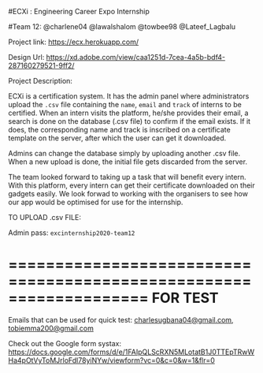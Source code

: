 #ECXi : Engineering Career Expo Internship

#Team 12: @charlene04 @lawalshalom @towbee98 @Lateef_Lagbalu


Project link: https://ecx.herokuapp.com/

Design Url: https://xd.adobe.com/view/caa1251d-7cea-4a5b-bdf4-287160279521-9ff2/


Project Description:

ECXi is a certification system. It has the admin panel where administrators upload the `.csv` file containing the `name`, `email` and `track` of interns to be certified. When an intern visits the platform, he/she provides their email, a search is done on the database (.csv file) to confirm if the email exists. If it does, the corresponding name and track is inscribed on a certificate template on the server, after which the user can get it downloaded.

Admins can change the database simply by uploading another .csv file. When a new upload is done, the initial file gets discarded from the server.

The team looked forward to taking up a task that will benefit every intern. With this platform, every intern can get their certificate downloaded on their gadgets easily. We look forwad to working with the organisers to see how our app would be optimised for use for the internship.


TO UPLOAD .csv FILE:

Admin pass: `excinternship2020-team12`


===================================================================
FOR TEST
===================================================================
Emails that can be used for quick test: charlesugbana04@gmail.com, tobiemma200@gmail.com



Check out the Google form systax: https://docs.google.com/forms/d/e/1FAIpQLScRXN5MLotatB1J0TTEpTRwWHa4pOtVyToMJrloFdl78yiNYw/viewform?vc=0&c=0&w=1&flr=0